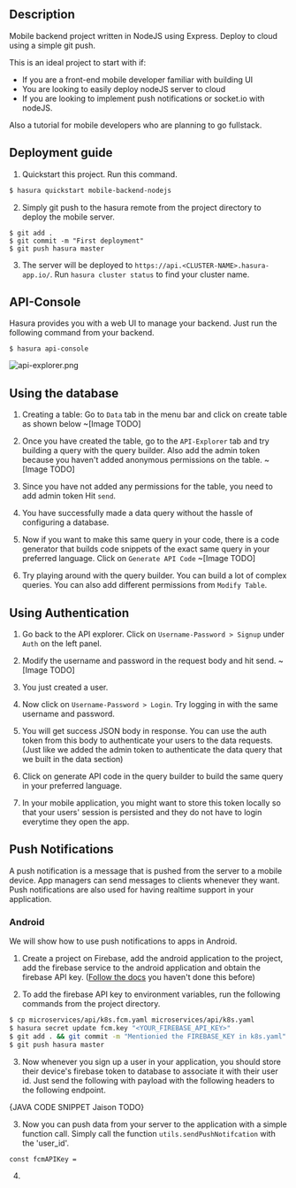 ## Description

Mobile backend project written in NodeJS using Express. Deploy to cloud using a simple git push.

This is an ideal project to start with if:

- If you are a front-end mobile developer familiar with building UI
- You are looking to easily deploy nodeJS server to cloud
- If you are looking to implement push notifications or socket.io with nodeJS.

Also a tutorial for mobile developers who are planning to go fullstack.

## Deployment guide

1. Quickstart this project. Run this command.

```bash
$ hasura quickstart mobile-backend-nodejs
```

2. Simply git push to the hasura remote from the project directory to deploy the mobile server.

```
$ git add .
$ git commit -m "First deployment"
$ git push hasura master
```

3. The server will be deployed to `https://api.<CLUSTER-NAME>.hasura-app.io/`. Run `hasura cluster status` to find your cluster name.

## API-Console

Hasura provides you with a web UI to manage your backend. Just run the following command from your backend.

```
$ hasura api-console
```

![api-explorer.png](https://filestore.hasura.io/v1/file/463f07f7-299d-455e-a6f8-ff2599ca8402)


## Using the database

1. Creating a table: Go to `Data` tab in the menu bar and click on create table as shown below
  ~[Image TODO]

2. Once you have created the table, go to the `API-Explorer` tab and try building a query with the query builder. Also add the admin token because you haven't added anonymous permissions on the table.
  ~[Image TODO]

3. Since you have not added any permissions for the table, you need to add admin token Hit `send`.

4. You have successfully made a data query without the hassle of configuring a database.

5. Now if you want to make this same query in your code, there is a code generator that builds code snippets of the exact same query in your preferred language. Click on `Generate API Code`
  ~[Image TODO]

6. Try playing around with the query builder. You can build a lot of complex queries. You can also add different permissions from `Modify Table`.

## Using Authentication

1. Go back to the API explorer. Click on `Username-Password > Signup` under `Auth` on the left panel.

2. Modify the username and password in the request body and hit send.
  ~[Image TODO]

3. You just created a user.

4. Now click on `Username-Password > Login`. Try logging in with the same username and password.

5. You will get success JSON body in response. You can use the auth token from this body to authenticate your users to the data requests. (Just like we added the admin token to authenticate the data query that we built in the data section)

6. Click on generate API code in the query builder to build the same query in your preferred language.

7. In your mobile application, you might want to store this token locally so that your users' session is persisted and they do not have to login everytime they open the app.

## Push Notifications

A push notification is a message that is pushed from the server to a mobile device. App managers can send messages to clients whenever they want. Push notifications are also used for having realtime support in your application.

### Android

We will show how to use push notifications to apps in Android.

1. Create a project on Firebase, add the android application to the project, add the firebase service to the android application and obtain the firebase API key. ([Follow the docs](https://firebase.google.com/docs/cloud-messaging/) you haven't done this before)

2. To add the firebase API key to environment variables, run the following commands from the project directory.

```bash
$ cp microservices/api/k8s.fcm.yaml microservices/api/k8s.yaml
$ hasura secret update fcm.key "<YOUR_FIREBASE_API_KEY>"
$ git add . && git commit -m "Mentionied the FIREBASE_KEY in k8s.yaml"
$ git push hasura master
```

3. Now whenever you sign up a user in your application, you should store their device's firebase token to database to associate it with their user id. Just send the following with payload with the following headers to the following endpoint.

{JAVA CODE SNIPPET Jaison TODO}

3. Now you can push data from your server to the application with a simple function call. Simply call the function `utils.sendPushNotifcation` with the 'user_id'.

```
const fcmAPIKey = 
```

4.

